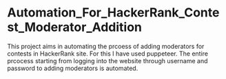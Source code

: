 # Automation_For_HackerRank_Contest_Moderator_Addition
 This project aims in automating the prcoess of adding moderators for contests in HackerRank site.
 For this I have used puppeteer. The entire prcocess starting from logging into the website through username and password to adding moderators is automated.
